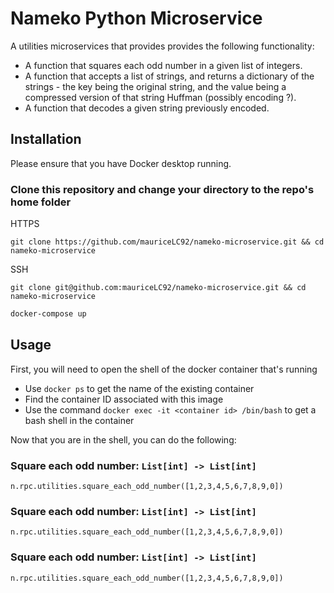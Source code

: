 # Nameko Python Microservice

A utilities microservices that provides provides the following functionality:

- A function that squares each odd number in a given list of integers.
- A function that accepts a list of strings, and returns a dictionary of the strings - the key being
  the original string, and the value being a compressed version of that string Huffman (possibly
  encoding ?).
- A function that decodes a given string previously encoded.

## Installation

Please ensure that you have Docker desktop running.

### Clone this repository and change your directory to the repo's home folder

HTTPS

```
git clone https://github.com/mauriceLC92/nameko-microservice.git && cd nameko-microservice
```

SSH

```
git clone git@github.com:mauriceLC92/nameko-microservice.git && cd nameko-microservice
```

```bash
docker-compose up
```

## Usage

First, you will need to open the shell of the docker container that's running

- Use `docker ps` to get the name of the existing container
- Find the container ID associated with this image
- Use the command `docker exec -it <container id> /bin/bash` to get a bash shell in the container

Now that you are in the shell, you can do the following:

### Square each odd number: `List[int] -> List[int]`

```
n.rpc.utilities.square_each_odd_number([1,2,3,4,5,6,7,8,9,0])
```

### Square each odd number: `List[int] -> List[int]`

```
n.rpc.utilities.square_each_odd_number([1,2,3,4,5,6,7,8,9,0])
```

### Square each odd number: `List[int] -> List[int]`

```
n.rpc.utilities.square_each_odd_number([1,2,3,4,5,6,7,8,9,0])
```
